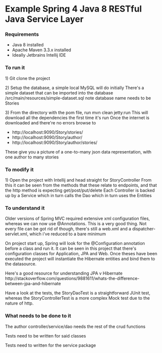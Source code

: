 <h1>Example Spring 4 Java 8 RESTful Java Service Layer</h1>

<h3>Requirements</h3>

<ul>
<li>Java 8 installed</li>
<li>Apache Maven 3.3.x installed</li>
<li>Ideally Jetbrains Intellij IDE</li>
</ul>


<h3>To run it</h3>

<p>1) Git clone the project</p>

<p>2) Setup the database, a simple local MySQL will do initially
   There's a simple dataset that can be imported into the database
   /src/main/resources/simple-dataset.sql
   note database name needs to be Stories
</p>

<p>3) From the directory with the pom file, run mvn clean jetty:run
   This will download all the dependencies the first time it's run
   Once the internet is downloaded and there're no errors browse to</p>
   <ul> 
   <li>http://localhost:9090/Story/stories/</li>
   <li>http://localhost:9090/Story/author/</li>
   <li>http://localhost:9090/Story/author/stories/</li>
   </ul>

   <p>These give you a picture of a one-to-many json data representation, with one author to many stories
</p>

<h3>To modify it</h3>

<p>
1) Open the project with Intellij and head straight for StoryController
   From this it can be seen from the methods that these relate to endpoints, and that
   the http method is expecting get/post/put/delete
   Each Controller is backed up by a Service which in turn calls the Dao which in turn uses the Entities
</p>

<h3>To understand it</h3>

<p>Older versions of Spring MVC required extensive xml configuration files, whereas we can now use @Annotations.
This is a very good thing.
Not every file can be got rid of though, there's still a web.xml and a dispatcher-servlet.xml, which i've reduced to a bare minimum
</p>
<p>On project start up, Spring will look for the @Configuration annotation before a class and run it. It can be seen in this project that there's
configuration classes for Application, JPA and Web. Once theses have been executed the project will instantiate the Hibernate entities and bind them to
the datasource.</p>
<p>Here's a good resource for understanding JPA v Hibernate http://stackoverflow.com/questions/9881611/whats-the-difference-between-jpa-and-hibernate</p>

<p>Have a look at the tests, the StoryDaoTest is a straightforward JUnit test, whereas the StoryControllerTest is a more complex Mock test due to the nature of http.</p>

<h3>What needs to be done to it</h3>

<p>The author controller/service/dao needs the rest of the crud functions</p>
<p>Tests need to be written for said classes</p>
<p>Tests need to written for the service package</p>



